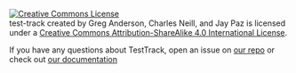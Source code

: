 <a rel="license" href="http://creativecommons.org/licenses/by-sa/4.0/"><img alt="Creative Commons License" style="border-width:0" src="https://i.creativecommons.org/l/by-sa/4.0/88x31.png" /></a><br /><span xmlns:dct="http://purl.org/dc/terms/" property="dct:title">test-track</span> created by <span xmlns:cc="http://creativecommons.org/ns#" property="cc:attributionName">Greg Anderson, Charles Neill, and Jay Paz </span> is licensed under a <a rel="license" href="http://creativecommons.org/licenses/by-sa/4.0/">Creative Commons Attribution-ShareAlike 4.0 International License</a>.


If you have any questions about TestTrack, open an issue on 
[our repo](https://github.com/rackerlabs/django-TestTrack) or check out
[our documentation](./doc)
